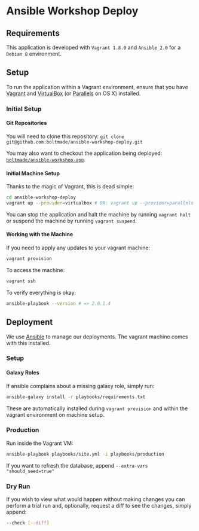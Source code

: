 Ansible Workshop Deploy
=======================

Requirements
------------

This application is developed with `Vagrant 1.8.0` and `Ansible 2.0` for a `Debian 8` environment.

Setup
-----

To run the application within a Vagrant environment, ensure that you have [Vagrant][vagrant] and
[VirtualBox][virtualbox] (or [Parallels][parallels] on OS X) installed.

### Initial Setup

#### Git Repositories

You will need to clone this repository: `git clone git@github.com:boltmade/ansible-workshop-deploy.git`

You may also want to checkout the application being deployed:
[`boltmade/ansible-workshop-app`][app].

#### Initial Machine Setup

Thanks to the magic of Vagrant, this is dead simple:

```bash
cd ansible-workshop-deploy
vagrant up --provider=virtualbox # OR: vagrant up --provider=parallels
```

You can stop the application and halt the machine by running `vagrant halt` or suspend the machine
by running `vagrant suspend`.

#### Working with the Machine

If you need to apply any updates to your vagrant machine:

```bash
vagrant provision
```

To access the machine:

```bash
vagrant ssh
```

To verify everything is okay:

```bash
ansible-playbook --version # => 2.0.1.4
```

Deployment
----------

We use [Ansible][ansible] to manage our deployments. The vagrant machine comes with this installed.

### Setup

#### Galaxy Roles

If ansible complains about a missing galaxy role, simply run:

```bash
ansible-galaxy install -r playbooks/requirements.txt
```

These are automatically installed during `vagrant provision` and within the vagrant environment on
machine setup.

### Production

Run inside the Vagrant VM:

```bash
ansible-playbook playbooks/site.yml -i playbooks/production
```

If you want to refresh the database, append `--extra-vars "should_seed=true"`

### Dry Run

If you wish to view what would happen without making changes you can perform a trial run and,
optionally, request a diff to see the changes, simply append:

```bash
--check [--diff]
```

[vagrant]: https://www.vagrantup.com/downloads.html
[virtualbox]: https://www.virtualbox.org/wiki/Downloads
[parallels]: http://www.parallels.com/products/desktop/
[app]: https://github.com/Boltmade/ansible-workshop-app
[ansible]: http://www.ansible.com/

